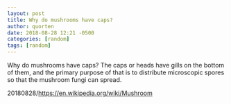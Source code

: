 ```yaml
---
layout: post
title: Why do mushrooms have caps?
author: quorten
date: 2018-08-28 12:21 -0500
categories: [random]
tags: [random]
---
```


Why do mushrooms have caps?  The caps or heads have gills on the
bottom of them, and the primary purpose of that is to distribute
microscopic spores so that the mushroom fungi can spread.

20180828/https://en.wikipedia.org/wiki/Mushroom
